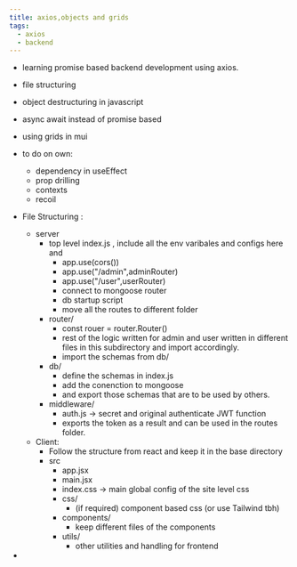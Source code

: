 ```yaml
---
title: axios,objects and grids
tags:
  - axios
  - backend
---
```

- learning promise based backend development using axios.
- file structuring 
- object destructuring in javascript
- async await instead of promise based
- using grids in mui
- to do on own:
	- dependency in useEffect
	- prop drilling 
	- contexts
	- recoil

- File Structuring :
	- server
		- top level index.js , include all the env varibales and configs here and 
			- app.use(cors())
			- app.use("/admin",adminRouter)
			- app.use("/user",userRouter)
			- connect to mongoose router 
			- db startup script 
			- move all the routes to different folder
		- router/
			- const rouer = router.Router()
			- rest of the logic written for admin and user written in different files in this subdirectory and import accordingly.
			- import the schemas from db/
		- db/
			- define the schemas in index.js 
			- add the conenction to mongoose 
			- and export those schemas that are to be used by others.
		- middleware/
			- auth.js -> secret and original authenticate JWT function
			- exports the token as a result and can be used in the routes folder.
	- Client:
		- Follow the structure from react and keep it in the base directory 
		- src
			- app.jsx
			- main.jsx
			- index.css -> main global config of the site level css
			- css/
				- (if required) component based css (or use Tailwind tbh)
			- components/
				- keep different files of the components
			- utils/
				- other utilities and handling for frontend 

- 